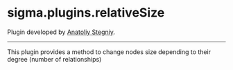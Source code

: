 sigma.plugins.relativeSize
=====================

Plugin developed by [Anatoliy Stegniy](https://github.com/tsdaemon).

---

This plugin provides a method to change nodes size depending to their degree (number of relationships)
